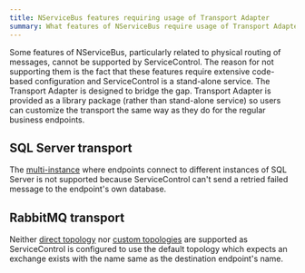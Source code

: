 ```yaml
---
title: NServiceBus features requiring usage of Transport Adapter
summary: What features of NServiceBus require usage of Transport Adapter when connecting to ServiceControl
---
```


Some features of NServiceBus, particularly related to physical routing of messages, cannot be supported by ServiceControl. The reason for not supporting them is the fact that these features require extensive code-based configuration and ServiceControl is a stand-alone service. The Transport Adapter is designed to bridge the gap. Transport Adapter is provided as a library package (rather than stand-alone service) so users can customize the transport the same way as they do for the regular business endpoints.


## SQL Server transport

The [multi-instance](/nservicebus/sqlserver/deployment-options.md#modes-overview-multi-instance) where endpoints connect to different instances of SQL Server is not supported because ServiceControl can't send a retried failed message to the endpoint's own database.


## RabbitMQ transport

Neither [direct topology](/nservicebus/rabbitmq/routing-topology.md#direct-routing-topology) nor [custom topologies](/nservicebus/rabbitmq/routing-topology.md#custom-routing-topology) are supported as ServiceControl is configured to use the default topology which expects an exchange exists with the name same as the destination endpoint's name.
